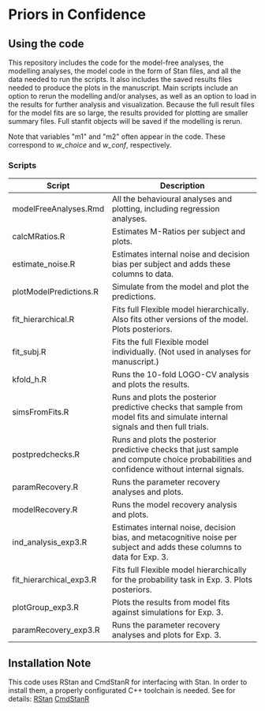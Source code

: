 # Priors in Confidence

## Using the code
This repository includes the code for the model-free analyses, the modelling analyses, the model code in the form of Stan files, and all the data needed to run the scripts. It also includes the saved results files needed to produce the plots in the manuscript. Main scripts include an option to rerun the modelling and/or analyses, as well as an option to load in the results for further analysis and visualization. Because the full result files for the model fits are so large, the results provided for plotting are smaller summary files. Full stanfit objects will be saved if the modelling is rerun.  

Note that variables "m1" and "m2" often appear in the code. These correspond to _w_choice_ and _w_conf_, respectively. 

### Scripts 

 
| Script | Description |
| ------ | ------ |
| modelFreeAnalyses.Rmd | All the behavioural analyses and plotting, including regression analyses. |
| calcMRatios.R | Estimates M-Ratios per subject and plots. |
| estimate_noise.R | Estimates internal noise and decision bias per subject and adds these columns to data. |
| plotModelPredictions.R | Simulate from the model and plot the predictions. |
| fit_hierarchical.R | Fits full Flexible model hierarchically. Also fits other versions of the model. Plots posteriors. |
| fit_subj.R | Fits the full Flexible model individually. (Not used in analyses for manuscript.) |
| kfold_h.R | Runs the 10-fold LOGO-CV analysis and plots the results. |
| simsFromFits.R | Runs and plots the posterior predictive checks that sample from model fits and simulate internal signals and then full trials. |
| postpredchecks.R | Runs and plots the posterior predictive checks that just sample and compute choice probabilities and confidence without internal signals. |
| paramRecovery.R | Runs the parameter recovery analyses and plots. |
| modelRecovery.R | Runs the model recovery analysis and plots. |
| ind_analysis_exp3.R | Estimates internal noise, decision bias, and metacognitive noise per subject and adds these columns to data for Exp. 3. |
| fit_hierarchical_exp3.R | Fits full Flexible model hierarchically for the probability task in Exp. 3. Plots posteriors. |
| plotGroup_exp3.R | Plots the results from model fits against simulations for Exp. 3. |
| paramRecovery_exp3.R | Runs the parameter recovery analyses and plots for Exp. 3. |

## Installation Note
This code uses RStan and CmdStanR for interfacing with Stan. In order to install them, a properly configurated C++ toolchain is needed. See for details: 
[RStan](https://github.com/stan-dev/rstan/wiki/RStan-Getting-Started)
[CmdStanR](https://mc-stan.org/cmdstanr/articles/cmdstanr.html)
